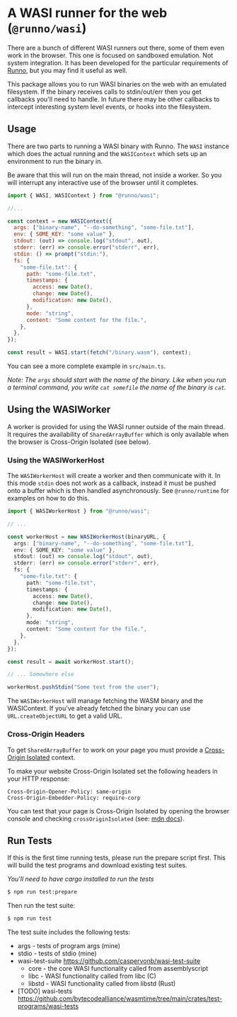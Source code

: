 # A WASI runner for the web (`@runno/wasi`)

There are a bunch of different WASI runners out there, some of them even work in
the browser. This one is focused on sandboxed emulation. Not system integration.
It has been developed for the particular requirements of [Runno](runno.dev),
but you may find it useful as well.

This package allows you to run WASI binaries on the web with an emulated
filesystem. If the binary receives calls to stdin/out/err then you get callbacks
you'll need to handle. In future there may be other callbacks to intercept
interesting system level events, or hooks into the filesystem.

## Usage

There are two parts to running a WASI binary with Runno. The `WASI` instance
which does the actual running and the `WASIContext` which sets up an environment
to run the binary in.

Be aware that this will run on the main thread, not inside a worker. So you will
interrupt any interactive use of the browser until it completes.

```js
import { WASI, WASIContext } from "@runno/wasi";

//...

const context = new WASIContext({
  args: ["binary-name", "--do-something", "some-file.txt"],
  env: { SOME_KEY: "some value" },
  stdout: (out) => console.log("stdout", out),
  stderr: (err) => console.error("stderr", err),
  stdin: () => prompt("stdin:"),
  fs: {
    "some-file.txt": {
      path: "some-file.txt",
      timestamps: {
        access: new Date(),
        change: new Date(),
        modification: new Date(),
      },
      mode: "string",
      content: "Some content for the file.",
    },
  },
});

const result = WASI.start(fetch("/binary.wasm"), context);
```

You can see a more complete example in `src/main.ts`.

_Note: The `args` should start with the name of the binary. Like when you run
a terminal command, you write `cat somefile` the name of the binary is `cat`._

## Using the WASIWorker

A worker is provided for using the WASI runner outside of the main thread. It
requires the availability of `SharedArrayBuffer` which is only available when
the browser is Cross-Origin Isolated (see below).

### Using the WASIWorkerHost

The `WASIWorkerHost` will create a worker and then communicate with it. In this
mode `stdin` does not work as a callback, instead it must be pushed onto a
buffer which is then handled asynchronously. See `@runno/runtime` for examples
on how to do this.

```ts
import { WASIWorkerHost } from "@runno/wasi";

// ...

const workerHost = new WASIWorkerHost(binaryURL, {
  args: ["binary-name", "--do-something", "some-file.txt"],
  env: { SOME_KEY: "some value" },
  stdout: (out) => console.log("stdout", out),
  stderr: (err) => console.error("stderr", err),
  fs: {
    "some-file.txt": {
      path: "some-file.txt",
      timestamps: {
        access: new Date(),
        change: new Date(),
        modification: new Date(),
      },
      mode: "string",
      content: "Some content for the file.",
    },
  },
});

const result = await workerHost.start();

// ... Somewhere else

workerHost.pushStdin("Some text from the user");
```

The `WASIWorkerHost` will manage fetching the WASM binary and the WASIContext.
If you've already fetched the binary you can use `URL.createObjectURL` to get a
valid URL.

### Cross-Origin Headers

To get `SharedArrayBuffer` to work on your page you must provide a
[Cross-Origin Isolated](https://web.dev/cross-origin-isolation-guide/) context.

To make your website Cross-Origin Isolated set the following headers in your
HTTP response:

```
Cross-Origin-Opener-Policy: same-origin
Cross-Origin-Embedder-Policy: require-corp
```

You can test that your page is Cross-Origin Isolated by opening the browser
console and checking `crossOriginIsolated` (see: [mdn docs](https://developer.mozilla.org/en-US/docs/Web/API/crossOriginIsolated)).

## Run Tests

If this is the first time running tests, please run the prepare script first.
This will build the test programs and download existing test suites.

_You'll need to have cargo installed to run the tests_

```sh
$ npm run test:prepare
```

Then run the test suite:

```sh
$ npm run test
```

The test suite includes the following tests:

- args - tests of program args (mine)
- stdio - tests of stdio (mine)
- wasi-test-suite https://github.com/caspervonb/wasi-test-suite
  - core - the core WASI functionality called from assemblyscript
  - libc - WASI functionality called from libc (C)
  - libstd - WASI functionality called from libstd (Rust)
- [TODO] wasi-tests https://github.com/bytecodealliance/wasmtime/tree/main/crates/test-programs/wasi-tests
